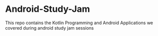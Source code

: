 # Android-Study-Jam
This repo contains the Kotlin Programming and Android Applications we covered during android study jam sessions
